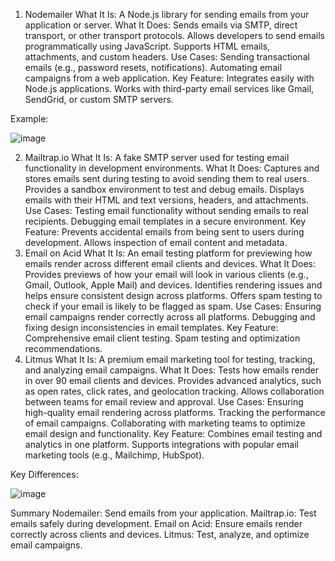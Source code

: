 1. Nodemailer
What It Is:
A Node.js library for sending emails from your application or server.
What It Does:
Sends emails via SMTP, direct transport, or other transport protocols.
Allows developers to send emails programmatically using JavaScript.
Supports HTML emails, attachments, and custom headers.
Use Cases:
Sending transactional emails (e.g., password resets, notifications).
Automating email campaigns from a web application.
Key Feature:
Integrates easily with Node.js applications.
Works with third-party email services like Gmail, SendGrid, or custom SMTP servers.


Example:

![image](https://github.com/user-attachments/assets/2485622d-7a3a-41ef-aa64-c5ed8b52a014)


2. Mailtrap.io
What It Is:
A fake SMTP server used for testing email functionality in development environments.
What It Does:
Captures and stores emails sent during testing to avoid sending them to real users.
Provides a sandbox environment to test and debug emails.
Displays emails with their HTML and text versions, headers, and attachments.
Use Cases:
Testing email functionality without sending emails to real recipients.
Debugging email templates in a secure environment.
Key Feature:
Prevents accidental emails from being sent to users during development.
Allows inspection of email content and metadata.
3. Email on Acid
What It Is:
An email testing platform for previewing how emails render across different email clients and devices.
What It Does:
Provides previews of how your email will look in various clients (e.g., Gmail, Outlook, Apple Mail) and devices.
Identifies rendering issues and helps ensure consistent design across platforms.
Offers spam testing to check if your email is likely to be flagged as spam.
Use Cases:
Ensuring email campaigns render correctly across all platforms.
Debugging and fixing design inconsistencies in email templates.
Key Feature:
Comprehensive email client testing.
Spam testing and optimization recommendations.
4. Litmus
What It Is:
A premium email marketing tool for testing, tracking, and analyzing email campaigns.
What It Does:
Tests how emails render in over 90 email clients and devices.
Provides advanced analytics, such as open rates, click rates, and geolocation tracking.
Allows collaboration between teams for email review and approval.
Use Cases:
Ensuring high-quality email rendering across platforms.
Tracking the performance of email campaigns.
Collaborating with marketing teams to optimize email design and functionality.
Key Feature:
Combines email testing and analytics in one platform.
Supports integrations with popular email marketing tools (e.g., Mailchimp, HubSpot).


Key Differences:


![image](https://github.com/user-attachments/assets/5914089b-7f84-4c88-b51d-231b536cd6f9)

Summary
Nodemailer: Send emails from your application.
Mailtrap.io: Test emails safely during development.
Email on Acid: Ensure emails render correctly across clients and devices.
Litmus: Test, analyze, and optimize email campaigns.
